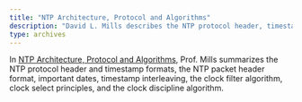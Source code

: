 ```yaml
---
title: "NTP Architecture, Protocol and Algorithms"
description: "David L. Mills describes the NTP protocol header, timestamp formats, and clock filter algorithm."
type: archives
---
```


In [NTP Architecture, Protocol and Algorithms](/reflib/brief/arch/arch.pdf), Prof. Mills summarizes the NTP protocol header and timestamp formats, the NTP packet header format, important dates, timestamp interleaving, the clock filter algorithm, clock select principles, and the clock discipline algorithm.

<br>